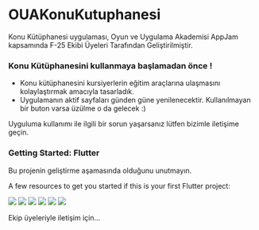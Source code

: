 # OUAKonuKutuphanesi

Konu Kütüphanesi uygulaması, Oyun ve Uygulama Akademisi AppJam kapsamında F-25 Ekibi Üyeleri Tarafından Geliştirilmiştir.

### Konu Kütüphanesini kullanmaya başlamadan önce ! 

- Konu kütüphanesini kursiyerlerin eğitim araçlarına ulaşmasını kolaylaştırmak amacıyla tasarladık.
- Uygulamanın aktif sayfaları günden güne yenilenecektir. Kullanılmayan bir buton varsa üzülme o da gelecek :)

Uyguluma kullanımı ile ilgili bir sorun yaşarsanız lütfen bizimle iletişime geçin.

### Getting Started: Flutter

Bu projenin geliştirme aşamasında olduğunu unutmayın.

A few resources to get you started if this is your first Flutter project:

![](https://img.shields.io/github/stars/mustafatrk0/OUAKonuKutuphanesi) ![](https://img.shields.io/github/forks/pandao/editor.md.svg) ![](https://img.shields.io/github/tag/pandao/editor.md.svg) ![](https://img.shields.io/github/release/pandao/editor.md.svg) ![](https://img.shields.io/github/issues/pandao/editor.md.svg) ![](https://img.shields.io/bower/v/editor.md.svg)


Ekip üyeleriyle iletişim için...




